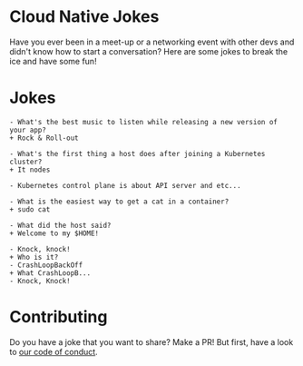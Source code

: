 # Cloud Native Jokes
Have you ever been in a meet-up or a networking event with other devs and didn't know how to start a conversation? Here are some jokes to break the ice and have some fun!

# Jokes
```
- What's the best music to listen while releasing a new version of your app? 
+ Rock & Roll-out
```
```
- What's the first thing a host does after joining a Kubernetes cluster?
+ It nodes
```
```
- Kubernetes control plane is about API server and etc...
```
```
- What is the easiest way to get a cat in a container?
+ sudo cat
```
```
- What did the host said?
+ Welcome to my $HOME!
```
```
- Knock, knock!
+ Who is it?
- CrashLoopBackOff
+ What CrashLoopB...
- Knock, Knock!
```

# Contributing
Do you have a joke that you want to share? Make a PR! But first, have a look to [our code of conduct](CONTRIBUTING.md).

